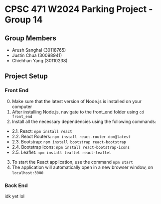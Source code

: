 # CPSC 471 W2024 Parking Project - Group 14
## Group Members
- Arush Sanghal (30118765)
- Justin Chua (30098941)
- Chiehhan Yang (30110238)
## Project Setup
### Front End
0. Make sure that the latest version of Node.js is installed on your computer
1. After installing Node.js, navigate to the front_end folder using `cd front_end`
2. Install all the necessary dependencies using the following commands:
- 2.1. React: `npm install react`
- 2.2. React Routers: `npm install react-router-dom@latest`
- 2.3. Bootstrap: `npm install bootstrap react-bootstrap`
- 2.4. Bootstrap Icons: `npm install react-bootstrap-icons`
- 2.5. Leaflet: `npm install leaflet react-leaflet`
 3. To start the React application, use the command `npm start`
 4. The application will automatically open in a new browser window, on `localhost:3000`

### Back End
 idk yet lol
 
